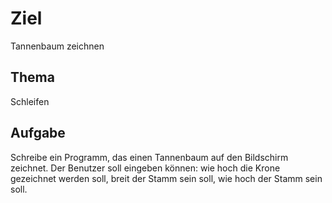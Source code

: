 # Ziel
Tannenbaum zeichnen
## Thema
Schleifen
## Aufgabe
Schreibe ein Programm, das einen Tannenbaum auf den Bildschirm zeichnet. Der Benutzer soll eingeben können: wie hoch die Krone gezeichnet werden soll, breit der Stamm sein soll, wie hoch der Stamm sein soll. 
